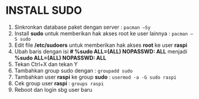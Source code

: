 # INSTALL SUDO #
1.	Sinkronkan database paket dengan server : `pacman –Sy`
2.	Install **sudo** untuk memberikan hak akses root ke user lainnya : `pacman –S sudo`
3.	Edit file **/etc/sudoers** untuk memberikan hak akses **root** ke user **raspi**
4.	Ubah baris dengan isi **# %sudo ALL=(ALL) NOPASSWD: ALL** menjadi **%sudo ALL=(ALL) NOPASSWD: ALL**
5.	Tekan Ctrl+X dan tekan Y
6.	Tambahkan group sudo dengan : `groupadd sudo`
7.	Tambahkan user **raspi** ke group **sudo** : `usermod -a -G sudo raspi`
8.	Cek group user **raspi** : `groups raspi`
9.	Reboot dan login sbg user baru
